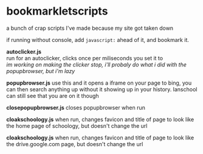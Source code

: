 # bookmarkletscripts  
a bunch of crap scripts I've made because my site got taken down  
  
if running without console, add `javascript:` ahead of it, and bookmark it.  
  
**autoclicker.js**  
run for an autoclicker, clicks once per miliseconds you set it to  
*im working on making the clicker stop, i'll probaly do what i did with the popupbrowser, but i'm lazy*  

**popupbrowser.js**
use this and it opens a iframe on your page to bing, you can then search anything up without it showing up in your history. lanschool can still see that you are on it though  
  
**closepopupbrowser.js**
closes popupbrowser when run  
  
**cloakschoology.js**
when run, changes favicon and title of page to look like the home page of schoology, but doesn't change the url  
  
**cloakschoology.js**
when run, changes favicon and title of page to look like the drive.google.com page, but doesn't change the url  
